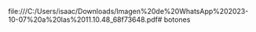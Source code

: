 file:///C:/Users/isaac/Downloads/Imagen%20de%20WhatsApp%202023-10-07%20a%20las%2011.10.48_68f73648.pdf# botones
